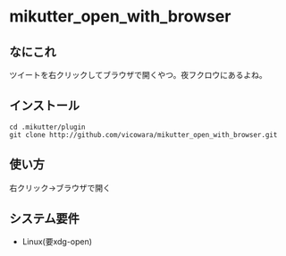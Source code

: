 # mikutter\_open\_with\_browser

## なにこれ
ツイートを右クリックしてブラウザで開くやつ。夜フクロウにあるよね。

## インストール
```
cd .mikutter/plugin
git clone http://github.com/vicowara/mikutter_open_with_browser.git
```

## 使い方
右クリック→ブラウザで開く

## システム要件
* Linux(要xdg-open)
